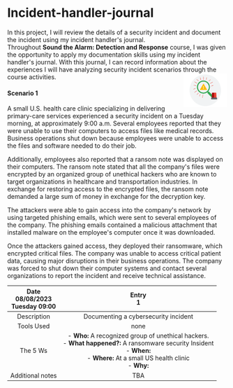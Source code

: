 # Incident-handler-journal

In this project, I will review the details of a security incident and document the incident using my incident handler's journal. <br>
Throughout **Sound the Alarm: Detection and Response** course, I was given the opportunity to apply my documentation skills using my incident handler's journal. With this journal, I can record information about the experiences I will have analyzing security incident scenarios through the course activities.
<img src="images/detectionimage.png" width=100 align=right>

#### Scenario 1

A small U.S. health care clinic specializing in delivering primary-care services experienced a security incident on a Tuesday morning, at approximately 9:00 a.m. Several employees reported that they were unable to use their computers to access files like medical records. Business operations shut down because employees were unable to access the files and software needed to do their job.

Additionally, employees also reported that a ransom note was displayed on their computers. The ransom note stated that all the company's files were encrypted by an organized group of unethical hackers who are known to target organizations in healthcare and transportation industries. In exchange for restoring access to the encrypted files, the ransom note demanded a large sum of money in exchange for the decryption key. 

The attackers were able to gain access into the company's network by using targeted phishing emails, which were sent to several employees of the company. The phishing emails contained a malicious attachment that installed malware on the employee's computer once it was downloaded.

Once the attackers gained access, they deployed their ransomware, which encrypted critical files. The company was unable to access critical patient data, causing major disruptions in their business operations. The company was forced to shut down their computer systems and contact several organizations to report the incident and receive technical assistance.


| Date<br> 08/08/2023 <br>Tuesday 09:00 | Entry<br> 1 |
| :---: | :---: |
| Description | Documenting a cybersecurity incident     |
|   Tools Used   | none     |
| The 5 Ws     | - **Who:** A recognized group of unethical hackers. <br> - **What happened?:** A ransomware security Insident <br> - **When:** <br> - **Where:** At a small US health clinic <br> - **Why:**      |               
| Additional notes | TBA    |








<!--

column layout

| col 1 | col 2 | col 3 |
| :---: | :---: | :---: |
|     a |     B |     C |
|   a   | b     | c     |
| a     | b     | c     |
| a     | b     | c     |

-->
